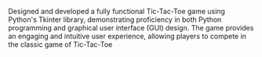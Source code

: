 
Designed and developed a fully functional Tic-Tac-Toe game using Python's Tkinter library, demonstrating proficiency in both Python programming and graphical user interface (GUI) design. The game provides an engaging and intuitive user experience, allowing players to compete in the classic game of Tic-Tac-Toe
